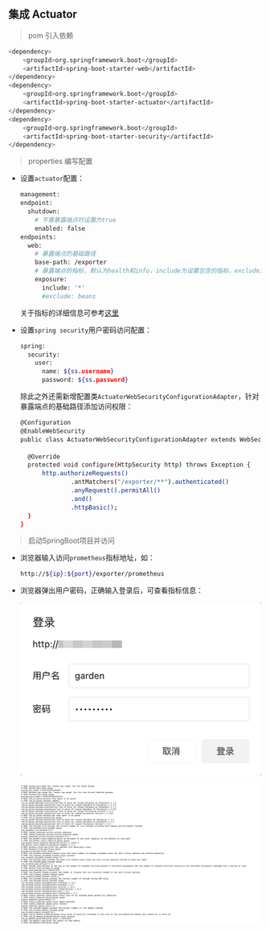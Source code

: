 ## 集成 Actuator

> pom 引入依赖

  ```bash
  <dependency>
      <groupId>org.springframework.boot</groupId>
      <artifactId>spring-boot-starter-web</artifactId>
  </dependency>
  <dependency>
      <groupId>org.springframework.boot</groupId>
      <artifactId>spring-boot-starter-actuator</artifactId>
  </dependency>
  <dependency>
      <groupId>org.springframework.boot</groupId>
      <artifactId>spring-boot-starter-security</artifactId>
  </dependency>
  ```

> properties 编写配置

* 设置```actuator```配置：
  
  ```bash
  management:
  endpoint:
    shutdown:
      # 不需暴露端点时设置为true
      enabled: false
  endpoints:
    web:
      # 暴露端点的基础路径
      base-path: /exporter
      # 暴露端点的指标，默认为health和info，include为设置包含的指标，exclude为设置排除的指标。'*' 符号代表所有
      exposure:
        include: '*'
        #exclude: beans
  ```
  
  关于指标的详细信息可参考[这里](http://www.ityouknow.com/springboot/2018/02/06/spring-boot-actuator.html)

* 设置```spring security```用户密码访问配置：

  ```bash
  spring:
    security:
      user:
        name: ${ss.username}
        password: ${ss.password}
  ```

  除此之外还需新增配置类```ActuatorWebSecurityConfigurationAdapter```，针对暴露端点的基础路径添加访问权限：

  ```bash
  @Configuration
  @EnableWebSecurity
  public class ActuatorWebSecurityConfigurationAdapter extends WebSecurityConfigurerAdapter {
    
    @Override
    protected void configure(HttpSecurity http) throws Exception {
        http.authorizeRequests()
                .antMatchers("/exporter/**").authenticated()
                .anyRequest().permitAll()
                .and()
                .httpBasic();
    }
  }
  ```

> 启动SpringBoot项目并访问

  * 浏览器输入访问```prometheus```指标地址，如：

    ```bash
    http://${ip}:${port}/exporter/prometheus
    ```

  * 浏览器弹出用户密码，正确输入登录后，可查看指标信息：
    
    ![](https://raw.githubusercontent.com/Garden12138/picbed-cloud/main/minikube/Snipaste_2023-10-01_16-24-09.png)

    ![](https://raw.githubusercontent.com/Garden12138/picbed-cloud/main/minikube/Snipaste_2023-10-01_16-24-38.png)



